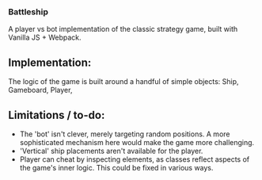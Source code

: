 ### Battleship

A player vs bot implementation of the classic strategy game, built with Vanilla JS + Webpack.

## Implementation: 

The logic of the game is built around a handful of simple objects: Ship, Gameboard, Player,

## Limitations / to-do:

- The 'bot' isn't clever, merely targeting random positions. A more sophisticated mechanism here would make the game more challenging. 
- 'Vertical' ship placements aren't available for the player.
- Player can cheat by inspecting elements, as classes reflect aspects of the game's inner logic. This could be fixed in various ways.
